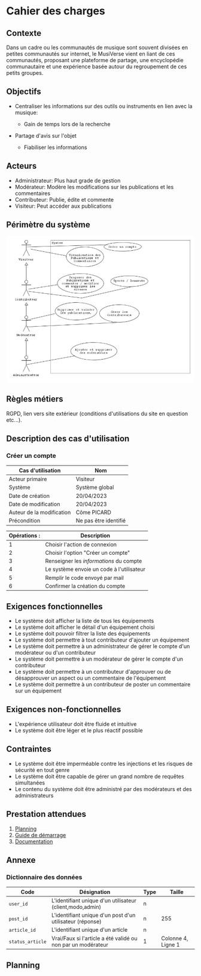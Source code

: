 # Cahier des charges

## Contexte
Dans un cadre ou les communautés de musique sont souvent divisées en petites communautés sur internet, le MusiVerse vient en liant de ces communautés, proposant une plateforme de partage, une encyclopédie communautaire et une expérience basée autour du regroupement de ces petits groupes.

## Objectifs
- Centraliser les informations sur des outils ou instruments en lien avec la musique:
  - Gain de temps lors de la recherche


- Partage d'avis sur l'objet
  - Fiabiliser les informations

## Acteurs
- Administrateur: Plus haut grade de gestion
- Modérateur: Modère les modifications sur les publications et les commentaires
- Contributeur: Publie, édite et commente 
- Visiteur: Peut accéder aux publications

## Périmètre du système
![Use Case MusiVerse](../assets/useCaseMusicVerse.jpg)

## Règles métiers
RGPD, lien vers site extérieur (conditions d'utilisations du site en question etc...).

## Description des cas d'utilisation

### Créer un compte
| Cas d'utilisation         | Nom                   |
|---------------------------|-----------------------|
| Acteur primaire           | Visiteur              |
| Système                   | Système global        |
| Date de création          | 20/04/2023            |
| Date de modification      | 20/04/2023            |
| Auteur de la modification | Côme PICARD           |
| Précondition              | Ne pas être identifié |

| Opérations :  | Description                               |
|---------------|-------------------------------------------|
| 1             | Choisir l'action de connexion             |
| 2             | Choisir l'option "Créer un compte"        |
| 3             | Renseigner les _informations_ du compte   |
| 4             | Le système envoie un code à l'utilisateur |
| 5             | Remplir le code envoyé par mail           |
| 6             | Confirmer la création du compte           |




## Exigences fonctionnelles
- Le système doit afficher la liste de tous les équipements
- Le système doit afficher le détail d'un équipement choisi
- Le système doit pouvoir filtrer la liste des équipements
- Le système doit permettre à tout contributeur d'ajouter un équipement
- Le système doit permettre à un administrateur de gérer le compte d'un modérateur ou d'un contributeur
- Le système doit permettre à un modérateur de gérer le compte d'un contributeur
- Le système doit permettre à un contributeur d'approuver ou de désapprouver un aspect ou un commentaire de l'équipement
- Le système doit permettre à un contributeur de poster un commentaire sur un équipement

## Exigences non-fonctionnelles
- L'expérience utilisateur doit être fluide et intuitive
- Le système doit être léger et le plus réactif possible

## Contraintes
- Le système doit être imperméable contre les injections et les risques de sécurité en tout genre
- Le système doit être capable de gérer un grand nombre de requêtes simultanées
- Le contenu du système doit être administré par des modérateurs et des administrateurs

## Prestation attendues
1. [Planning]()
2. [Guide de démarrage]()
3. [Documentation]()
## Annexe

### Dictionnaire des données

| Code             | Désignation                                                  | Type | Taille             |
|------------------|--------------------------------------------------------------|------|--------------------|
| `user_id`        | L'identifiant unique d'un utilisateur (client,modo,admin)    | n    |                    |
| `post_id`        | L'identifiant unique d'un post d'un utilisateur (réponse)    | n    | 255                |
| `article_id`     | L'identifiant unique d'un article                            | n    |                    |
| `status_article` | Vrai/Faux si l'article a été validé ou non par un modérateur | 1    | Colonne 4, Ligne 1 |

## Planning



